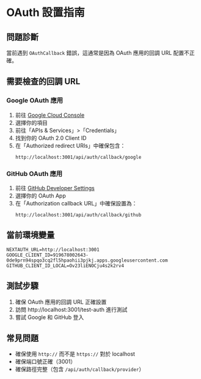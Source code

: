 # OAuth 設置指南

## 問題診斷
當前遇到 `OAuthCallback` 錯誤，這通常是因為 OAuth 應用的回調 URL 配置不正確。

## 需要檢查的回調 URL

### Google OAuth 應用
1. 前往 [Google Cloud Console](https://console.cloud.google.com/)
2. 選擇你的項目
3. 前往「APIs & Services」>「Credentials」
4. 找到你的 OAuth 2.0 Client ID
5. 在「Authorized redirect URIs」中確保包含：
   ```
   http://localhost:3001/api/auth/callback/google
   ```

### GitHub OAuth 應用
1. 前往 [GitHub Developer Settings](https://github.com/settings/developers)
2. 選擇你的 OAuth App
3. 在「Authorization callback URL」中確保設置為：
   ```
   http://localhost:3001/api/auth/callback/github
   ```

## 當前環境變量
```
NEXTAUTH_URL=http://localhost:3001
GOOGLE_CLIENT_ID=919678002643-0de9prn94spqo3cq2fl5hpaohii3pjkj.apps.googleusercontent.com
GITHUB_CLIENT_ID_LOCAL=Ov23liENOCju4s2k2rv4
```

## 測試步驟
1. 確保 OAuth 應用的回調 URL 正確設置
2. 訪問 http://localhost:3001/test-auth 進行測試
3. 嘗試 Google 和 GitHub 登入

## 常見問題
- 確保使用 `http://` 而不是 `https://` 對於 localhost
- 確保端口號正確（3001）
- 確保路徑完整（包含 `/api/auth/callback/provider`）